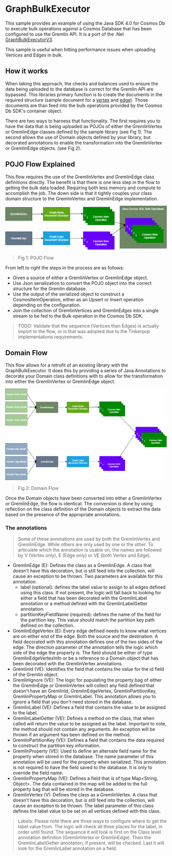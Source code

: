 # GraphBulkExecutor

This sample provides an example of using the Java SDK 4.0 for Cosmos Db to execute bulk operations against a Cosmos Database that has been configured to use the Gremlin API. It is a port of the .Net  [GraphBulkExecutorV3](https://github.com/ealsur/GraphBulkExecutorV3).

This sample is useful when hitting performance issues when uploading Vertices and Edges in bulk.

## How it works

When taking this approach, the checks and balances used to ensure the data being uploaded to the database is correct for the Gremlin API are bypassed. This libraries primary function is to create the documents in the required structure (sample document for a [vertex](../../../../../../../../docs/examples/personVertex.json) and [edge](../../../../../../../../docs/examples/relationshipEdge.json)). Those documents are than feed into the bulk operations provided by the Cosmos Db SDK's container object.

There are two ways to harness that functionality. The first requires you to have the data that is being uploaded as POJOs of either the GremlinVertex or GremlinEdge classes defined by the sample library (see Fig 1). The second allows the use of Domain objects defined by your library, but decorated annotations to enable the transformation into the GremlinVertex or GremlinEdge objects. (see Fig 2).

## POJO Flow Explained

This flow requires the use of the GremlinVertex and GremlinEdge class definitions directly. The benefit is that there is one less step in the flow to getting the bulk data loaded. Requiring both less memory and compute to accomplish the job. The down side is that it tightly couples your class domain structure to the GremlinVertex and GremlinEdge implementation.

![POJO Flow](../../../../../../../../docs/images/POJO_FLOW.png)
> Fig 1: POJO Flow

From left to right the steps in the process are as follows:

* Given a source of either a GremlinVertex or GremlinEdge object.
* Use Json serialization to convert the POJO object into the correct structure for the Gremlin database.
* Use the output of the serialized object to construct a CosmosItemOperation, either as an Upsert or Insert operation depending on the configuration.
* Join the collection of GremlinVertices and GremlinEdges into a single stream to be fed to the Bulk operation in the Cosmos Db SDK.

> TODO: Validate that the sequence (Vertices than Edges) is actually import to the flow, or is that was adopted due to the Tinkerpop implementations requirements.

## Domain Flow

This flow allows for a retrofit of an existing library with the GraphBulkExecutor. It does this by providing a series of Java Annotations to decorate your Domain class definitions with to allow for the transformation into either the GremlinVertex or GremlinEdge object.

![Domain Flow](../../../../../../../../docs/images/DOMAIN_FLOW.png)
> Fig 2: Domain Flow

Once the Domain objects have been converted into either a GremlinVertex or GremlinEdge, the flow is identical. The conversion is done by using reflection on the class definition of the Domain objects to extract the data based on the presence of the appropriate annotations.

### The annotations

> Some of these annotations are used by both the GremlinVertex and GremlinEdge. While others are only used by one or the other. To articulate which the annotation is usable on, the names are followed by V (Vertex only), E (Edge only) or VE (both Vertex and Edge).

* GremlinEdge (E): Defines the class as a GremlinEdge. A class that doesn't have this decoration, but is still feed into the collection, will cause an exception to be thrown. Two parameters are available for this annotation.
  * label (optional): defines the label value to assign to all edges defined using this class. If not present, the logic will fall back to looking for either a field that has been decorated with the GremlinLabel annotation or a method defined with the GremlinLabelGetter annotation.
  * partitionKeyFieldName (required): defines the name of the field for the partition key. This value should match the partition key path defined on the collection.
* GremlinEdgeVertex (E): Every edge defined needs to know what vertices are on either end of the edge. Both the source and the destination. A field decorated with this annotation defines one of the two sides of the edge. The direction parameter of the annotation tells the logic which side of the edge the property is. The field should be either of type GremlinEdgeVertexInfo or be a reference to a Domain object that has been decorated with the GremlinVertex annotations.
* GremlinId (VE): Identifies the field that contains the value for the id field of the Gremlin object.
* GremlinIgnore (VE): The logic for populating the property bag of either the GremlinEdge or GremlinVertex will collect any field defined that doesn't have an GremlinId, GremlinEdgeVertex, GremlinPartitionKey, GremlinPropertyMap or GremlinLabel. This annotation allows you to ignore a field that you don't need stored in the database.
* GremlinLabel (VE): Defines a field that contains the value to be assigned to the label.
* GremlinLabelGetter (VE): Defines a method on the class, that when called will return the value to be assigned as the label. Important to note, the method should not contain any arguments. An exception will be thrown if an argument has been defined on the method.
* GremlinPartitionKey (VE): Defines a field that contains the data required to construct the partition key information.
* GremlinProperty (VE): Used to define an alternate field name for the property when stored in the database. The name parameter of this annotation will be used for the property when serialized. This annotation is not required to have the field saved to the database. It is only to override the field name.
* GremlinPropertyMap (VE): Defines a field that is of type Map<String, Object>. The data contained in the map will be added to the full property bag that will be stored in the database.
* GremlinVertex (V): Defines the class as a GremlinVertex. A class that doesn't have this decoration, but is still feed into the collection, will cause an exception to be thrown. The label parameter of this class defines the label value to be set on all vertices defined with this class.

> Labels: Please note there are three ways to configure where to get the label value from. The logic will check all three places for the label, in order until found. The sequence it will look is first on the Class level annotation definition (GremlinVertex or GremlinEdge). Then the GremlinLabelGetter annotation, if present, will be checked. Last it will look for the GremlinLabel annotation on a field.

